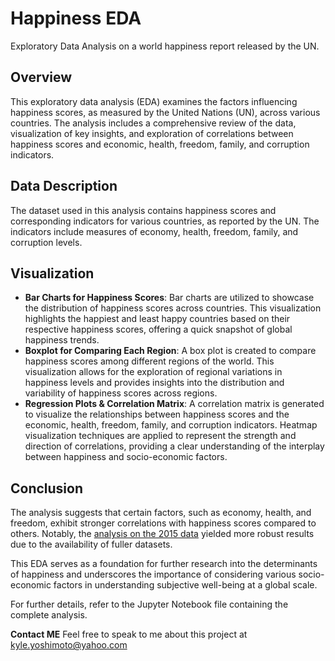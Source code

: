 # Happiness EDA
 Exploratory Data Analysis on a world happiness report released by the UN.

## Overview
 This exploratory data analysis (EDA) examines the factors influencing happiness scores, as measured by the United Nations (UN), across various countries. The analysis includes a comprehensive review of the data, visualization of key insights, and exploration of correlations between happiness scores and economic, health, freedom, family, and corruption indicators.

## Data Description
 The dataset used in this analysis contains happiness scores and corresponding indicators for various countries, as reported by the UN. The indicators include measures of economy, health, freedom, family, and corruption levels.

 ## Visualization
 - **Bar Charts for Happiness Scores**: Bar charts are utilized to showcase the distribution of happiness scores across countries. This visualization highlights the happiest and least happy countries based on their respective happiness scores, offering a quick snapshot of global happiness trends.
 -  **Boxplot for Comparing Each Region**: A box plot is created to compare happiness scores among different regions of the world. This visualization allows for the exploration of regional variations in happiness levels and provides insights into the distribution and variability of happiness scores across regions.
 - **Regression Plots & Correlation Matrix**: A correlation matrix is generated to visualize the relationships between happiness scores and the economic, health, freedom, family, and corruption indicators. Heatmap visualization techniques are applied to represent the strength and direction of correlations, providing a clear understanding of the interplay between happiness and socio-economic factors.

## Conclusion
The analysis suggests that certain factors, such as economy, health, and freedom, exhibit stronger correlations with happiness scores compared to others. Notably, the [analysis on the 2015 data](./Happiness2015-EDA.ipynb) yielded more robust results due to the availability of fuller datasets.

This EDA serves as a foundation for further research into the determinants of happiness and underscores the importance of considering various socio-economic factors in understanding subjective well-being at a global scale.

For further details, refer to the Jupyter Notebook file containing the complete analysis.

**Contact ME**
Feel free to speak to me about this project at kyle.yoshimoto@yahoo.com
